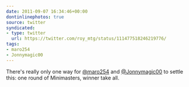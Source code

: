 ```yaml
---
date: 2011-09-07 16:34:46+00:00
dontinlinephotos: true
source: twitter
syndicated:
- type: twitter
  url: https://twitter.com/roy_mtg/status/111477518246219776/
tags:
- maro254
- Jonnymagic00
---
```


There's really only one way for [@maro254](https://twitter.com/maro254/)  and [@Jonnymagic00](https://twitter.com/Jonnymagic00/) to settle this: one round of Minimasters, winner take all.